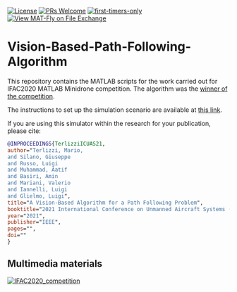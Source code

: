 [![License](https://img.shields.io/badge/License-GPL%203.0-blue.svg)](https://opensource.org/licenses/GPL-3.0)
[![PRs Welcome](https://img.shields.io/badge/PRs-welcome-brightgreen.svg?style=flat-square)](http://makeapullrequest.com)
[![first-timers-only](https://img.shields.io/badge/first--timers--only-friendly-blue.svg?style=flat-square)](https://www.firsttimersonly.com/)
[![View MAT-Fly on File Exchange](https://www.mathworks.com/matlabcentral/images/matlab-file-exchange.svg)](https://it.mathworks.com/matlabcentral/fileexchange/91475-vision-based-path-following-algorithm)

# Vision-Based-Path-Following-Algorithm

This repository contains the MATLAB scripts for the work carried out for IFAC2020 MATLAB Minidrone competition. The algorithm was the [winner of the competition](https://www.mathworks.com/academia/student-competitions/minidrones/minidrone-masters.html). 

The instructions to set up the simulation scenario are available at [this link](https://it.mathworks.com/academia/student-competitions/minidrones.html).

If you are using this simulator within the research for your publication, please cite:

```bibtex
@INPROCEEDINGS{TerlizziICUAS21,
author="Terlizzi, Mario,
and Silano, Giuseppe
and Russo, Luigi
and Muhammad, Aatif
and Basiri, Amin
and Mariani, Valerio
and Iannelli, Luigi
and Glielmo, Luigi",
title="A Vision-Based Algorithm for a Path Following Problem",
booktitle="2021 International Conference on Unmanned Aircraft Systems (ICUAS)", 
year="2021",
publisher="IEEE",
pages="",
doi=""
}
```
## Multimedia materials

[![IFAC2020_competition](https://github.com/ctu-mrs/icuas_2021_sw_architecture_acws/wiki/images/main.png)](https://youtu.be/9VySp0j-1hc "IFAC2020 Minidrone Cometition")
